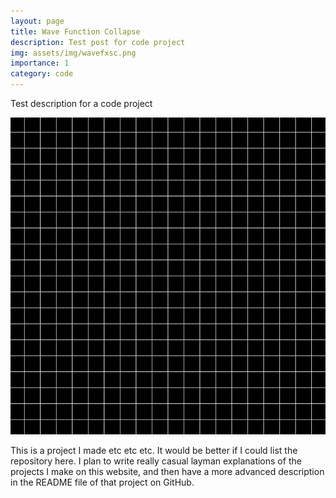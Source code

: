 ```yaml
---
layout: page
title: Wave Function Collapse
description: Test post for code project
img: assets/img/wavefxsc.png
importance: 1
category: code
---
```


Test description for a code project

<img src="/assets/img/wavefc.gif" alt="WaveFC" class="centerlogo">

This is a project I made etc etc etc. It would be better if I could list the repository here. I plan to write really casual layman explanations of the projects I make on this website, and then have a more advanced description in the README file of that project on GitHub.
